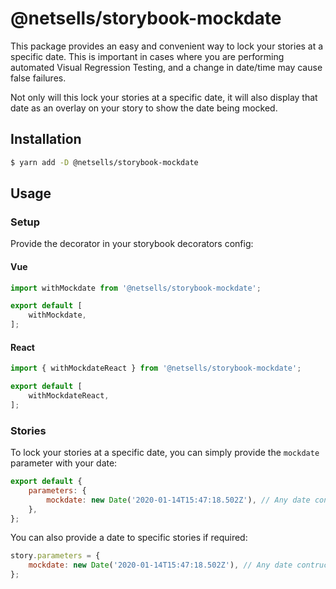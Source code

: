 # @netsells/storybook-mockdate

This package provides an easy and convenient way to lock your stories at a specific date. This is important in cases where you are performing automated Visual Regression Testing, and a change in date/time may cause false failures. 

Not only will this lock your stories at a specific date, it will also display that date as an overlay on your story to show the date being mocked.

## Installation

```sh
$ yarn add -D @netsells/storybook-mockdate
``` 

## Usage

### Setup

Provide the decorator in your storybook decorators config:

#### Vue

```js
import withMockdate from '@netsells/storybook-mockdate';

export default [
    withMockdate,
];
```

#### React

```js
import { withMockdateReact } from '@netsells/storybook-mockdate';

export default [
    withMockdateReact,
];
```

### Stories

To lock your stories at a specific date, you can simply provide the `mockdate` parameter with your date:

```js
export default {
    parameters: {
        mockdate: new Date('2020-01-14T15:47:18.502Z'), // Any date contructor format will work
    },
};
```

You can also provide a date to specific stories if required:

```js
story.parameters = {
    mockdate: new Date('2020-01-14T15:47:18.502Z'), // Any date contructor format will work
};
```

